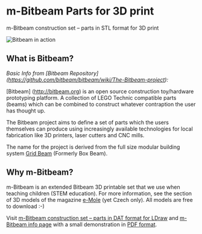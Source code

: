 # m-Bitbeam Parts for 3D print
m-Bitbeam construction set – parts in STL format for 3D print

<img src="http://www.e-mole.cz/sites/default/files/3d-models/photos/20150405dsc4802d300-8_0.jpg" alt="Bitbeam in action" />

## What is Bitbeam?
_Basic Info from [Bitbeam Repository] (https://github.com/bitbeam/bitbeam/wiki/The-Bitbeam-project):_

[Bitbeam] (http://bitbeam.org) is an open source construction toy/hardware prototyping platform. A collection of LEGO Technic compatible parts (beams) which can be combined to construct whatever contraption the user has thought up.

The Bitbeam project aims to define a set of parts which the users themselves can produce using increasingly available technologies for local fabrication like 3D printers, laser cutters and CNC mills.

The name for the project is derived from the full size modular building system [Grid Beam](http://gridbeamers.com) (Formerly Box Beam).

## Why m-Bitbeam?

m-Bitbeam is an extended Bitbeam 3D printable set that we use when teaching children (STEM education). For more information, see the section of 3D models of the magazine [e-Mole](http://www.e-mole.cz/3d-model/seznam) (yet Czech only). All models are free to download :-)

Visit [m-Bitbeam construction set – parts in DAT format for LDraw](https://github.com/e-Mole/m-Bitbeam_Parts_for_LDraw) and [m-Bitbeam info page](http://www.tfsoft.cz/m-bitbeam/index.html) with a small demonstration in [PDF format](http://www.tfsoft.cz/m-bitbeam/resources/l07-ferda-v01r01-web.pdf).
